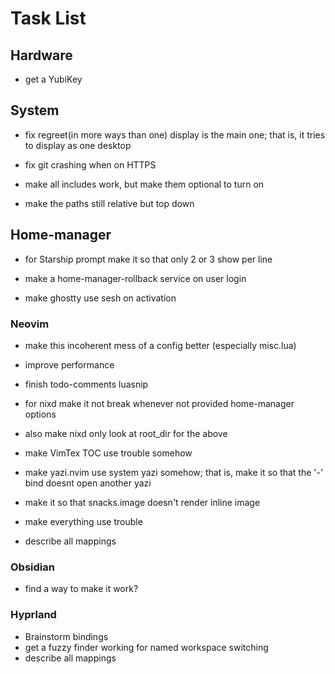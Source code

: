 # Task List

## Hardware

- get a YubiKey

## System

- fix regreet(in more ways than one) display is the main one; that is, it tries
  to display as one desktop

- fix git crashing when on HTTPS

- make all includes work, but make them optional to turn on

- make the paths still relative but top down

## Home-manager

- for Starship prompt make it so that only 2 or 3 show per line

- make a home-manager-rollback service on user login

- make ghostty use sesh on activation

### Neovim

- make this incoherent mess of a config better (especially misc.lua)

- improve performance

- finish todo-comments luasnip

- for nixd make it not break whenever not provided home-manager options

- also make nixd only look at root_dir for the above

- make VimTex TOC use trouble somehow

- make yazi.nvim use system yazi somehow; that is, make it so that the '-'
  bind doesnt open another yazi

- make it so that snacks.image doesn't render inline image

- make everything use trouble

- describe all mappings

### Obsidian

- find a way to make it work?

### Hyprland

- Brainstorm bindings
- get a fuzzy finder working for named workspace switching
- describe all mappings
